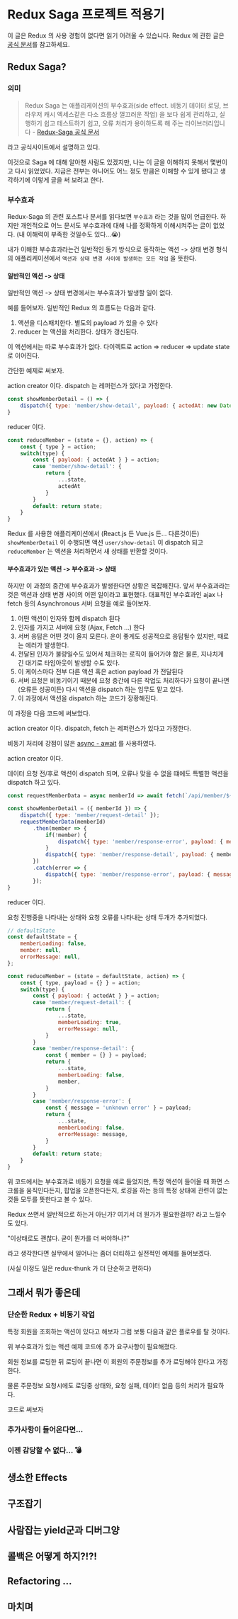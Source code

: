 # Redux Saga 프로젝트 적용기

이 글은 Redux 의 사용 경험이 없다면 읽기 어려울 수 있습니다.
Redux 에 관한 글은 [공식 문서](https://lunit.gitbook.io/redux-in-korean/)를 참고하세요.

## Redux Saga?

### 의미
>Redux Saga 는 애플리케이션의 부수효과(side effect. 비동기 데이터 로딩, 브라우저 캐시 엑세스같은 다소 흐름상 껄끄러운 작업) 을 보다 쉽게 관리하고, 실행하기 쉽고 테스트하기 쉽고, 오류 처리가 용이하도록 해 주는 라이브러리입니다 - [Redux-Saga 공식 문서](https://redux-saga.js.org/)

라고 공식사이트에서 설명하고 있다.

이것으로 Saga 에 대해 알아챈 사람도 있겠지만, 나는 이 글을 이해하지 못해서 몇번이고 다시 읽었었다. 지금은 전부는 아니어도 어느 정도 만큼은 이해할 수 있게 됐다고 생각하기에 이렇게 글을 써 보려고 한다.

<!-- 막 Redux-Thunk 로도 좋구나 하던 내가 Redux-Saga 를 하려고 한 것은, 새 환경의 프로젝트를 시작하는 시기에다가 웬지모를 허세도 한몫하여 팀원들의 동의를 구하는둥 마는둥 하며 신규 프로젝트에 덜컥 Redux-saga 를 자신있게 도입해버렸고, 그 결과는 다행히도 매우 만족스럽게 돌아왔다. -->

### 부수효과

Redux-Saga 의 관련 포스트나 문서를 읽다보면 `부수효과` 라는 것을 많이 언급한다. 하지만 개인적으로 어느 문서도 부수효과에 대해 나를 정확하게 이해시켜주는 글이 없었다. (내 이해력이 부족한 것일수도 있다...😭)

내가 이해한 부수효과라는건 일반적인 동기 방식으로 동작하는 액션 -> 상태 변경 형식의 애플리케이션에서 `액션과 상태 변경 사이에 발생하는 모든 작업` 을 뜻한다.

#### 일반적인 액션 -> 상태

일반적인 액션 -> 상태 변경에서는 부수효과가 발생할 일이 없다.

예를 들어보자. 일반적인 Redux 의 흐름도는 다음과 같다.

1. 액션을 디스패치한다. 별도의 payload 가 있을 수 있다
2. reducer 는 액션을 처리한다. 상태가 갱신된다. 

이 액션에서는 따로 부수효과가 없다.
다이렉트로 action => reducer => update state 로 이어진다.

간단한 예제로 써보자.

action creator 이다. dispatch 는 레퍼런스가 있다고 가정한다.
```javascript
const showMemberDetail = () => {
    dispatch({ type: 'member/show-detail', payload: { actedAt: new Date() } });
}
```

reducer 이다.
```javascript
const reduceMember = (state = {}, action) => {
    const { type } = action;
    switch(type) {
        const { payload: { actedAt } } = action;
        case 'member/show-detail': {
            return {
                ...state,
                actedAt
            }
        }
        default: return state;
    }
}
```

Redux 를 사용한 애플리케이션에서 (React.js 든 Vue.js 든... 다른것이든) `showMemberDetail` 이 수행되면 액션 `user/show-detail` 이 dispatch 되고 `reduceMember` 는 액션을 처리하면서 새 상태를 반환할 것이다.

#### 부수효과가 있는 액션 -> 부수효과 -> 상태

하지만 이 과정의 중간에 부수효과가 발생한다면 상황은 복잡해진다.
앞서 부수효과라는 것은 액션과 상태 변경 사이의 어떤 일이라고 표현했다. 대표적인 부수효과인 ajax 나 fetch 등의 Asynchronous 서버 요청을 예로 들어보자.

1. 어떤 액션이 인자와 함께 dispatch 된다
1. 인자를 가지고 서버에 요청 (Ajax, Fetch ...) 한다
1. 서버 응답은 어떤 것이 올지 모른다. 운이 좋게도 성공적으로 응답될수 있지만, 때로는 에러가 발생한다. 
1. 전달된 인자가 불량일수도 있어서 체크하는 로직이 들어가야 함은 물론, 지나치게 긴 대기로 타임아웃이 발생할 수도 있다.
1. 이 케이스마다 전부 다른 액션 혹은 action payload 가 전달된다
1. 서버 요청은 비동기이기 때문에 요청 중간에 다른 작업도 처리하다가 요청이 끝나면 (오류든 성공이든) 다시 액션을 dispatch 하는 임무도 맡고 있다.
1. 이 과정에서 액션을 dispatch 하는 코드가 장황해진다.

이 과정을 다음 코드에 써보았다.

action creator 이다. dispatch, fetch 는 레퍼런스가 있다고 가정한다.

비동기 처리에 강점이 많은 [async - await](https://developer.mozilla.org/ko/docs/Web/JavaScript/Reference/Statements/async_function) 를 사용하였다.

action creator 이다.

데이터 요청 전/후로 액션이 dispatch 되며, 오류나 맞을 수 없을 떄에도 특별한 액션을 dispatch 하고 있다.

```javascript
const requestMemberData = async memberId => await fetch(`/api/member/${memberId}`);

const showMemberDetail = ({ memberId }) => {
    dispatch({ type: 'member/request-detail' });
    requestMemberData(memberId)
        .then(member => {
            if(!member) {
                dispatch({ type: 'member/response-error', payload: { message: 'not found' } } });
            }
            dispatch({ type: 'member/response-detail', payload: { member } });
        })
        .catch(error => {
            dispatch({ type: 'member/response-error', payload: { message: error.message } } });
        });
}
```

reducer 이다.

요청 진행중을 나타내는 상태와 요청 오류를 나타내는 상태 두개가 추가되었다.

```javascript
// defaultState
const defaultState = {
    memberLoading: false,
    member: null,
    errorMessage: null,
};

const reduceMember = (state = defaultState, action) => {
    const { type, payload = {} } = action;
    switch(type) {
        const { payload: { actedAt } } = action;
        case 'member/request-detail': {
            return {
                ...state,
                memberLoading: true,
                errorMessage: null,
            }
        }
        case 'member/response-detail': {
            const { member = {} } = payload;
            return {
                ...state,
                memberLoading: false,
                member,
            }
        }
        case 'member/response-error': {
            const { message = 'unknown error' } = payload;
            return {
                ...state,
                memberLoading: false,
                errorMessage: message,
            }
        }
        default: return state;
    }
}
```

위 코드에서는 부수효과로 비동기 요청을 예로 들었지만, 특정 액션이 들어올 때 화면 스크롤을 움직인다든지, 팝업을 오픈한다든지, 로깅을 하는 등의 특정 상태에 관련이 없는 것들 모두를 뜻한다고 볼 수 있다.

Redux 쓰면서 일반적으로 하는거 아닌가? 여기서 더 뭔가가 필요한걸까? 라고 느낄수도 있다. 

"이상태로도 괜찮다. 굳이 뭔가를 더 써야하나?"

라고 생각한다면 실무에서 일어나는 좀더 더티하고 실전적인 예제를 들어보겠다.

(사실 이정도 일은 redux-thunk 가 더 단순하고 편하다) 

## 그래서 뭐가 좋은데

### 단순한 Redux + 비동기 작업

특정 회원을 조회하는 액션이 있다고 해보자
그럼 보통 다음과 같은 플로우를 탈 것이다.

위 부수효과가 있는 액션 예제 코드에 추가 요구사항이 필요해졌다.

회원 정보를 로딩한 뒤 로딩이 끝나면 이 회원의 주문정보를 추가 로딩해야 한다고 가정한다.

물론 주문정보 요청시에도 로딩중 상태와, 요청 실패, 데이터 없음 등의 처리가 필요하다.

코드로 써보자

### 추가사항이 들어온다면...

### 이젠 감당할 수 없다... 💣

## 생소한 Effects

## 구조잡기

## 사람잡는 yield군과 디버그양

## 콜백은 어떻게 하지?!?!

## Refactoring ...

## 마치며